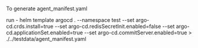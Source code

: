 To generate agent_manifest.yaml

run - 
helm template argocd .  --namespace test --set argo-cd.crds.install=true  --set argo-cd.redisSecretInit.enabled=false --set argo-cd.applicationSet.enabled=true --set argo-cd.commitServer.enabled=true > ./../testdata/agent_manifest.yaml